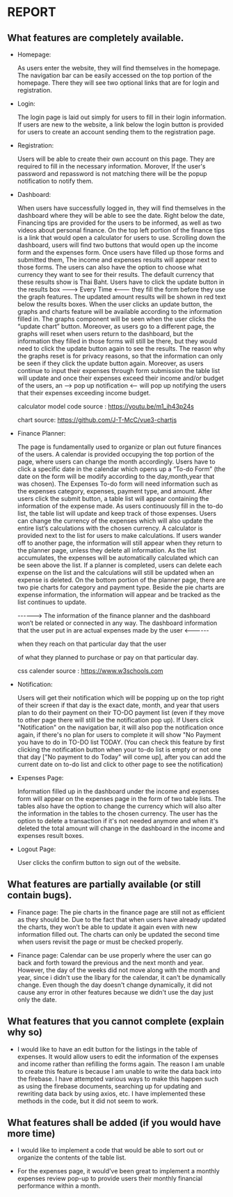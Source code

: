 # REPORT

## What features are completely available.

- Homepage:

  As users enter the website, they will find themselves in the homepage. The navigation bar can be easily accessed on the top portion of the homepage. There they will see two optional links that are for login and registration.

- Login:

  The login page is laid out simply for users to fill in their login information. If users are new to the website, a link below the login button is provided for users to create an account sending them to the registration page.

- Registration:

  Users will be able to create their own account on this page. They are required to fill in the necessary information. Morover, If the user's password and repassword is not matching there will be the popup notification to notify them.

- Dashboard:

  When users have successfully logged in, they will find themselves in the dashboard where they will be able to see the date. Right below the date, Financing tips are provided for the users to be informed, as well as two videos about personal finance. On the top left portion of the finance tips is a link that would open a calculator for users to use. Scrolling down the dashboard, users will find two buttons that would open up the income form and the expenses form. Once users have filled up those forms and submitted them, The income and expenses results will appear next to those forms. The users can also have the option to choose what currency they want to see for their results. The default currency that these results show is Thai Baht. Users have to click the update button in the results box ---> Every Time <--- they fill the form before they use the graph features. The updated amount results will be shown in red text below the results boxes. When the user clicks an update button, the graphs and charts feature will be available according to the information filled in. The graphs component will be seen when the user clicks the “update chart” button. Moreover, as users go to a different page, the graphs will reset when users return to the dashboard, but the information they filled in those forms will still be there, but they would need to click the update button again to see the results. The reason why the graphs reset is for privacy reasons, so that the information can only be seen if they click the update button again. Moreover, as users continue to input their expenses through form submission the table list will update and once their expenses exceed their income and/or budget of the users, an --> pop up notification <-- will pop up notifying the users that their expenses exceeding income budget.

  calculator model code source : https://youtu.be/m1_ih43p24s

  chart source: https://github.com/J-T-McC/vue3-chartjs

- Finance Planner:

  The page is fundamentally used to organize or plan out future finances of the users. A calendar is provided occupying the top portion of the page, where users can change the month accordingly. Users have to click a specific date in the calendar which opens up a “To-do Form” (the date on the form will be modify according to the day,month,year that was chosen). The Expenses To-do form will need information such as the expenses category, expenses, payment type, and amount. After users click the submit button, a table list will appear containing the information of the expense made. As users continuously fill in the to-do list, the table list will update and keep track of those expenses. Users can change the currency of the expenses which will also update the entire list’s calculations with the chosen currency. A calculator is provided next to the list for users to make calculations. If users wander off to another page, the information will still appear when they return to the planner page, unless they delete all information. As the list accumulates, the expenses will be automatically calculated which can be seen above the list. If a planner is completed, users can delete each expense on the list and the calculations will still be updated when an expense is deleted. On the bottom portion of the planner page, there are two pie charts for category and payment type. Beside the pie charts are expense information, the information will appear and be tracked as the list continues to update.

  ------> The information of the finance planner and the dashboard won’t be related or connected in any way. The dashboard information that the user put in are actual expenses made by the user <------

  when they reach on that particular day that the user

  of what they planned to purchase or pay on that particular day.

  css calender source : https://www.w3schools.com

- Notification:

  Users will get their notification which will be popping up on the top right of their screen if that day is the exact date, month, and year that users plan to do their payment on their TO-DO payment list (even if they move to other page there will still be the notification pop up). If Users click "Notification" on the navigation bar, it will also pop the notification once again, if there's no plan for users to complete it will show "No Payment you have to do in TO-DO list TODAY. (You can check this feature by first clicking the notification button when your to-do list is empty or not one that day ["No payment to do Today" will come up], after you can add the current date on to-do list and click to other page to see the notification)

- Expenses Page:

  Information filled up in the dashboard under the income and expenses form will appear on the expenses page in the form of two table lists. The tables also have the option to change the currency which will also alter the information in the tables to the chosen currency. The user has the option to delete a transaction if it's not needed anymore and when it's deleted the total amount will change in the dashboard in the income and expenses result boxes.

- Logout Page:

  User clicks the confirm button to sign out of the website.

## What features are partially available (or still contain bugs).

- Finance page: The pie charts in the finance page are still not as efficient as they should be. Due to the fact that when users have already updated the charts, they won’t be able to update it again even with new information filled out. The charts can only be updated the second time when users revisit the page or must be checked properly.

- Finance page: Calendar can be use properly where the user can go back and forth toward the previous and the next month and year. However, the day of the weeks did not move along with the month and year, since i didn't use the libary for the calendar, it can't be dynamically change. Even though the day doesn't change dynamically, it did not cause any error in other features because we didn't use the day just only the date.

## What features that you cannot complete (explain why so)

- I would like to have an edit button for the listings in the table of expenses. It would allow users to edit the information of the expenses and income rather than refilling the forms again. The reason I am unable to create this feature is because I am unable to write the data back into the firebase. I have attempted various ways to make this happen such as using the firebase documents, searching up for updating and rewriting data back by using axios, etc. I have implemented these methods in the code, but it did not seem to work.

## What features shall be added (if you would have more time)

- I would like to implement a code that would be able to sort out or organize the contents of the table list.

- For the expenses page, it would’ve been great to implement a monthly expenses review pop-up to provide users their monthly financial performance within a month.
